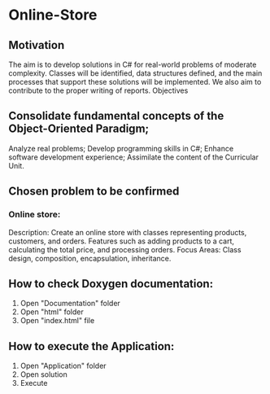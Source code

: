 # Online-Store

## Motivation
The aim is to develop solutions in C# for real-world problems of moderate complexity. Classes will be identified, data structures defined, and the main processes that support these solutions will be implemented.
We also aim to contribute to the proper writing of reports.
Objectives

## Consolidate fundamental concepts of the Object-Oriented Paradigm;
Analyze real problems;
Develop programming skills in C#;
Enhance software development experience;
Assimilate the content of the Curricular Unit.

## Chosen problem to be confirmed
### Online store:
Description: Create an online store with classes representing products, customers, and orders. Features such as adding products to a cart, calculating the total price, and processing orders.
Focus Areas: Class design, composition, encapsulation, inheritance.

## How to check Doxygen documentation:
1. Open "Documentation" folder
2. Open "html" folder
3. Open "index.html" file

## How to execute the Application:
1. Open "Application" folder
2. Open solution
3. Execute
